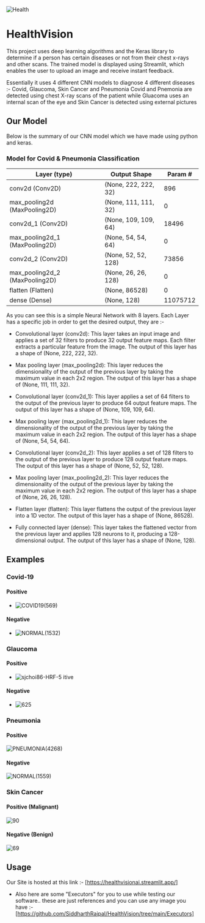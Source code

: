 ![Health](https://user-images.githubusercontent.com/77538244/234961071-000a6abf-154d-4259-a2d3-1215f58b231d.png)

# HealthVision
This project uses deep learning algorithms and the Keras library to determine if a person has certain diseases or not from their chest x-rays and other scans. The trained model is displayed using Streamlit, which enables the user to upload an image and receive instant feedback.

Essentially it uses 4 different CNN models to diagnose 4 different diseases :- Covid, Glaucoma, Skin Cancer and Pneumonia
Covid and Pnemonia are detected using chest X-ray scans of the patient while Gluacoma uses an internal scan of the eye and Skin Cancer is detected
using external pictures



## Our Model
Below is the summary of our CNN model which we have made using python and keras.

### Model for Covid & Pneumonia Classification

| Layer (type)                  | Output Shape             | Param #     |
|-------------------------------|--------------------------|-------------|
| conv2d (Conv2D)               | (None, 222, 222, 32)     | 896         |
| max_pooling2d (MaxPooling2D)  | (None, 111, 111, 32)     | 0           |
| conv2d_1 (Conv2D)             | (None, 109, 109, 64)     | 18496       |
| max_pooling2d_1 (MaxPooling2D)| (None, 54, 54, 64)       | 0           |
| conv2d_2 (Conv2D)             | (None, 52, 52, 128)      | 73856       |
| max_pooling2d_2 (MaxPooling2D)| (None, 26, 26, 128)      | 0           |
| flatten (Flatten)             | (None, 86528)            | 0           |
| dense (Dense)                 | (None, 128)              | 11075712    |

As you can see this is a simple Neural Network with 8 layers.
Each Layer has a specific job in order to get the desired output, they are :-

- Convolutional layer (conv2d): This layer takes an input image and applies a set of 32 filters to produce 32 output feature maps. Each filter extracts a particular feature from the image. The output of this layer has a shape of (None, 222, 222, 32).

- Max pooling layer (max_pooling2d): This layer reduces the dimensionality of the output of the previous layer by taking the maximum value in each 2x2 region. The output of this layer has a shape of (None, 111, 111, 32).

- Convolutional layer (conv2d_1): This layer applies a set of 64 filters to the output of the previous layer to produce 64 output feature maps. The output of this layer has a shape of (None, 109, 109, 64).

- Max pooling layer (max_pooling2d_1): This layer reduces the dimensionality of the output of the previous layer by taking the maximum value in each 2x2 region. The output of this layer has a shape of (None, 54, 54, 64).

- Convolutional layer (conv2d_2): This layer applies a set of 128 filters to the output of the previous layer to produce 128 output feature maps. The output of this layer has a shape of (None, 52, 52, 128).

- Max pooling layer (max_pooling2d_2): This layer reduces the dimensionality of the output of the previous layer by taking the maximum value in each 2x2 region. The output of this layer has a shape of (None, 26, 26, 128).

 - Flatten layer (flatten): This layer flattens the output of the previous layer into a 1D vector. The output of this layer has a shape of (None, 86528).

- Fully connected layer (dense): This layer takes the flattened vector from the previous layer and applies 128 neurons to it, producing a 128-dimensional output. The output of this layer has a shape of (None, 128).



## Examples

### Covid-19
#### Positive
- ![COVID19(569)](https://user-images.githubusercontent.com/77538244/234957420-ad389276-cac4-4952-bd38-9a4d6b655e32.jpg)
#### Negative 
- ![NORMAL(1532)](https://user-images.githubusercontent.com/77538244/234957476-0d0e4e01-9244-443d-aab8-768a5190b4ea.jpg)

### Glaucoma
#### Positive
- ![sjchoi86-HRF-5](https://user-images.githubusercontent.com/77538244/234957597-bffec98d-71c5-40b3-aaca-e2a895e92e94.png)
itive 
#### Negative
- ![625](https://user-images.githubusercontent.com/77538244/234957672-62af00ee-7a98-425b-9620-1fb5c52121d7.jpg)

### Pneumonia
#### Positive
 ![PNEUMONIA(4268)](https://user-images.githubusercontent.com/77538244/234957766-d2c1d207-6719-43bb-9865-9202b9d3f136.jpg)

#### Negative
![NORMAL(1559)](https://user-images.githubusercontent.com/77538244/234957860-709f2738-7acf-4dfb-b9f6-3d3bb3688986.jpg)

### Skin Cancer
#### Positive (Malignant)
 ![90](https://user-images.githubusercontent.com/77538244/234957957-e0c19cbe-9988-45c8-9d4f-84382ea40014.jpg)

#### Negative (Benign)
  ![69](https://user-images.githubusercontent.com/77538244/234958000-bae1b9bf-c3bb-4af2-b55b-2f8bed152daf.jpg)


## Usage
Our Site is hosted at this link :- [https://healthvisionai.streamlit.app/]
- Also here are some "Executors" for you to use while testing our software.. these are just references and you can use any image you have :- [https://github.com/SiddharthRajpal/HealthVision/tree/main/Executors]

